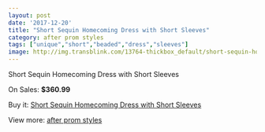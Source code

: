 ```yaml
---
layout: post
date: '2017-12-20'
title: "Short Sequin Homecoming Dress with Short Sleeves"
category: after prom styles
tags: ["unique","short","beaded","dress","sleeves"]
image: http://img.transblink.com/13764-thickbox_default/short-sequin-homecoming-dress-with-short-sleeves.jpg
---
```

Short Sequin Homecoming Dress with Short Sleeves

On Sales: **$360.99**
<a href="https://www.transblink.com/en/after-prom-styles/4410-short-sequin-homecoming-dress-with-short-sleeves.html"><amp-img layout="responsive" width="600" height="600" src="//img.transblink.com/13764-thickbox_default/short-sequin-homecoming-dress-with-short-sleeves.jpg" alt="Short Sequin Homecoming Dress with Short Sleeves 0" /></a>
<a href="https://www.transblink.com/en/after-prom-styles/4410-short-sequin-homecoming-dress-with-short-sleeves.html"><amp-img layout="responsive" width="600" height="600" src="//img.transblink.com/13766-thickbox_default/short-sequin-homecoming-dress-with-short-sleeves.jpg" alt="Short Sequin Homecoming Dress with Short Sleeves 1" /></a>
<a href="https://www.transblink.com/en/after-prom-styles/4410-short-sequin-homecoming-dress-with-short-sleeves.html"><amp-img layout="responsive" width="600" height="600" src="//img.transblink.com/13765-thickbox_default/short-sequin-homecoming-dress-with-short-sleeves.jpg" alt="Short Sequin Homecoming Dress with Short Sleeves 2" /></a>

Buy it: [Short Sequin Homecoming Dress with Short Sleeves](https://www.transblink.com/en/after-prom-styles/4410-short-sequin-homecoming-dress-with-short-sleeves.html "Short Sequin Homecoming Dress with Short Sleeves")

View more: [after prom styles](https://www.transblink.com/en/55-after-prom-styles "after prom styles")
